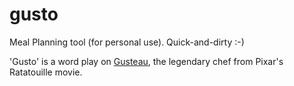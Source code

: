 # gusto
Meal Planning tool (for personal use). Quick-and-dirty :-)

'Gusto' is a word play on [Gusteau](https://pixar.fandom.com/wiki/Auguste_Gusteau), the legendary chef from Pixar's Ratatouille movie.
